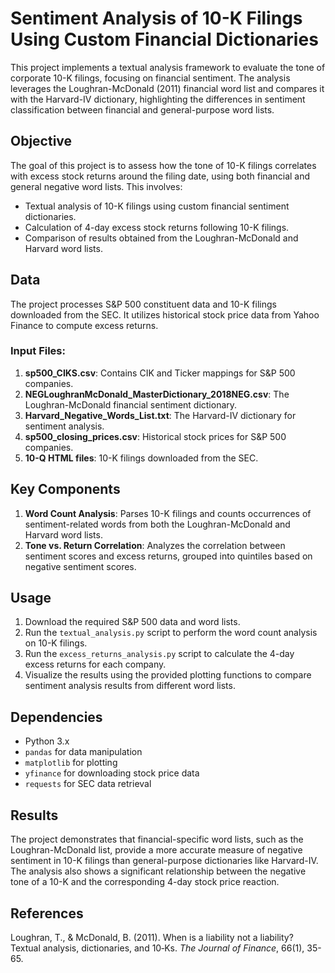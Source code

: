 # Sentiment Analysis of 10-K Filings Using Custom Financial Dictionaries

This project implements a textual analysis framework to evaluate the tone of corporate 10-K filings, focusing on financial sentiment. The analysis leverages the Loughran-McDonald (2011) financial word list and compares it with the Harvard-IV dictionary, highlighting the differences in sentiment classification between financial and general-purpose word lists.

## Objective
The goal of this project is to assess how the tone of 10-K filings correlates with excess stock returns around the filing date, using both financial and general negative word lists. This involves:
- Textual analysis of 10-K filings using custom financial sentiment dictionaries.
- Calculation of 4-day excess stock returns following 10-K filings.
- Comparison of results obtained from the Loughran-McDonald and Harvard word lists.

## Data
The project processes S&P 500 constituent data and 10-K filings downloaded from the SEC. It utilizes historical stock price data from Yahoo Finance to compute excess returns.

### Input Files:
1. **sp500_CIKS.csv**: Contains CIK and Ticker mappings for S&P 500 companies.
2. **NEGLoughranMcDonald_MasterDictionary_2018NEG.csv**: The Loughran-McDonald financial sentiment dictionary.
3. **Harvard_Negative_Words_List.txt**: The Harvard-IV dictionary for sentiment analysis.
4. **sp500_closing_prices.csv**: Historical stock prices for S&P 500 companies.
5. **10-Q HTML files**: 10-K filings downloaded from the SEC.

## Key Components
1. **Word Count Analysis**: Parses 10-K filings and counts occurrences of sentiment-related words from both the Loughran-McDonald and Harvard word lists.
3. **Tone vs. Return Correlation**: Analyzes the correlation between sentiment scores and excess returns, grouped into quintiles based on negative sentiment scores.

## Usage
1. Download the required S&P 500 data and word lists.
2. Run the `textual_analysis.py` script to perform the word count analysis on 10-K filings.
3. Run the `excess_returns_analysis.py` script to calculate the 4-day excess returns for each company.
4. Visualize the results using the provided plotting functions to compare sentiment analysis results from different word lists.

## Dependencies
- Python 3.x
- `pandas` for data manipulation
- `matplotlib` for plotting
- `yfinance` for downloading stock price data
- `requests` for SEC data retrieval

## Results
The project demonstrates that financial-specific word lists, such as the Loughran-McDonald list, provide a more accurate measure of negative sentiment in 10-K filings than general-purpose dictionaries like Harvard-IV. The analysis also shows a significant relationship between the negative tone of a 10-K and the corresponding 4-day stock price reaction.

## References
Loughran, T., & McDonald, B. (2011). When is a liability not a liability? Textual analysis, dictionaries, and 10‐Ks. *The Journal of Finance*, 66(1), 35-65.